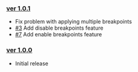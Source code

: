 ### [ver 1.0.1](https://github.com/shiraji/breakpoints-manager/releases/tag/v1.0.1)

* Fix problem with applying multiple breakpoints
* [#3](https://github.com/shiraji/breakpoints-manager/issues/3) Add disable breakpoints feature
* [#7](https://github.com/shiraji/breakpoints-manager/issues/7) Add enable breakpoints feature

### [ver 1.0.0](https://github.com/shiraji/breakpoints-manager/releases/tag/v1.0.0)

* Initial release